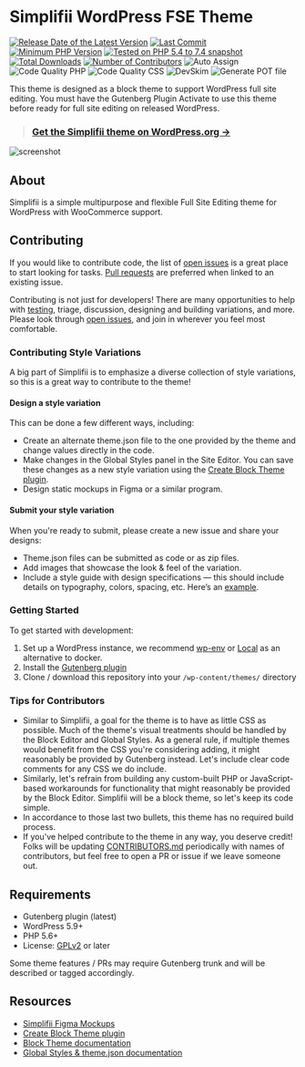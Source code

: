 # Simplifii WordPress FSE Theme

<div aria-hidden="true">

[![Release Date of the Latest Version](https://img.shields.io/github/release-date/leogopal/simplifii.svg?maxAge=1800)](https://github.com/leogopal/simplifii/releases)
[![Last Commit](https://img.shields.io/github/last-commit/leogopal/simplifii/main.svg)](https://github.com/leogopal/simplifii/commits/main)
[![Minimum PHP Version](https://img.shields.io/packagist/php-v/leogopal/simplifii.svg?maxAge=3600)](https://packagist.org/packages/leogopal/simplifii)
[![Tested on PHP 5.4 to 7.4 snapshot](https://img.shields.io/badge/tested%20on-PHP%205.4%20|%205.5%20|%205.6%20|%207.0%20|%207.1%20|%207.2%20|%207.3%20|%207.4snapshot-green.svg?maxAge=2419200)](https://github.com/leogopal/simplifii/actions/workflows/lint-php.yml)
[![Total Downloads](http://poser.pugx.org/leogopal/simplifii/downloads)](https://packagist.org/packages/leogopal/simplifii)
[![Number of Contributors](https://img.shields.io/github/contributors/leogopal/simplifii.svg?maxAge=3600)](https://github.com/leogopal/simplifii/graphs/contributors)
![Auto Assign](https://github.com/leogopal/simplifii/actions/workflows/auto-assign.yml/badge.svg)
![Code Quality PHP](https://github.com/leogopal/simplifii/actions/workflows/lint-css.yml/badge.svg)
![Code Quality CSS](https://github.com/leogopal/simplifii/actions/workflows/lint-php.yml/badge.svg)
![DevSkim](https://github.com/leogopal/simplifii/actions/workflows/devskim.yml/badge.svg)
![Generate POT file](https://github.com/leogopal/simplifii/actions/workflows/pot.yml/badge.svg)

</div>

This theme is designed as a block theme to support WordPress full site editing. You must have the Gutenberg Plugin Activate to use this theme before ready for full site editing on released WordPress.

> ### [**Get the Simplifii theme on WordPress.org →**](https://wordpress.org/themes/simplifii/)

![screenshot](https://user-images.githubusercontent.com/4948323/187812605-6ba0c71d-a08c-4123-91eb-42ff7373ba89.png)

## About

Simplifii is a simple multipurpose and flexible Full Site Editing theme for WordPress with WooCommerce support.

## Contributing

If you would like to contribute code, the list of [open issues](https://github.com/leogopal/simplifii/issues) is a great place to start looking for tasks. [Pull requests](https://github.com/leogopal/simplifii/pulls) are preferred when linked to an existing issue.

Contributing is not just for developers! There are many opportunities to help with [testing](#getting-started), triage, discussion, designing and building variations, and more. Please look through [open issues](https://github.com/leogopal/simplifii/issues), and join in wherever you feel most comfortable.

### Contributing Style Variations

A big part of Simplifii is to emphasize a diverse collection of style variations, so this is a great way to contribute to the theme!

#### Design a style variation

This can be done a few different ways, including:

-   Create an alternate theme.json file to the one provided by the theme and change values directly in the code.
-   Make changes in the Global Styles panel in the Site Editor. You can save these changes as a new style variation using the [Create Block Theme plugin](https://wordpress.org/plugins/create-block-theme/).
-   Design static mockups in Figma or a similar program.

#### Submit your style variation

When you're ready to submit, please create a new issue and share your designs:

-   Theme.json files can be submitted as code or as zip files.
-   Add images that showcase the look & feel of the variation.
-   Include a style guide with design specifications — this should include details on typography, colors, spacing, etc. Here’s an [example](https://www.figma.com/community/file/1136340417938880987).

### Getting Started

To get started with development:

1.  Set up a WordPress instance, we recommend [wp-env](https://developer.wordpress.org/block-editor/handbook/tutorials/devenv/) or [Local](https://localwp.com/) as an alternative to docker.
2.  Install the [Gutenberg plugin](https://wordpress.org/plugins/gutenberg/)
3.  Clone / download this repository into your `/wp-content/themes/` directory

### Tips for Contributors

-   Similar to Simplifii, a goal for the theme is to have as little CSS as possible. Much of the theme's visual treatments should be handled by the Block Editor and Global Styles. As a general rule, if multiple themes would benefit from the CSS you're considering adding, it might reasonably be provided by Gutenberg instead. Let's include clear code comments for any CSS we do include.
-   Similarly, let's refrain from building any custom-built PHP or JavaScript-based workarounds for functionality that might reasonably be provided by the Block Editor. Simplifii will be a block theme, so let's keep its code simple.
-   In accordance to those last two bullets, this theme has no required build process.
-   If you've helped contribute to the theme in any way, you deserve credit! Folks will be updating [CONTRIBUTORS.md](CONTRIBUTORS.md) periodically with names of contributors, but feel free to open a PR or issue if we leave someone out.

## Requirements

-   Gutenberg plugin (latest)
-   WordPress 5.9+
-   PHP 5.6+
-   License: [GPLv2](http://www.gnu.org/licenses/gpl-2.0.html) or later

Some theme features / PRs may require Gutenberg trunk and will be described or tagged accordingly.

## Resources

-   [Simplifii Figma Mockups](https://www.figma.com/file/OxgciXlJT84BH1083xFjCY/Simplifii-Theme?node-id=301%3A469)
-   [Create Block Theme plugin](https://github.com/WordPress/create-block-theme)
-   [Block Theme documentation](https://developer.wordpress.org/block-editor/how-to-guides/themes/block-theme-overview)
-   [Global Styles & theme.json documentation](https://developer.wordpress.org/block-editor/how-to-guides/themes/theme-json/)
